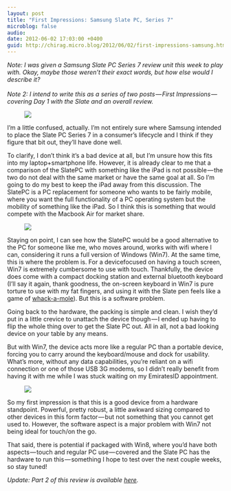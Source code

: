 ```yaml
---
layout: post
title: "First Impressions: Samsung Slate PC, Series 7"
microblog: false
audio: 
date: 2012-06-02 17:03:00 +0400
guid: http://chirag.micro.blog/2012/06/02/first-impressions-samsung.html
---
```

<p><em>Note: I was given a Samsung Slate PC Series 7 review unit this week to play with. Okay, maybe those weren’t their exact words, but how else would I describe it?<br><br>Note 2: I intend to write this as a series of two posts — First Impressions — covering Day 1 with the Slate and an overall review.</em></p>
<figure><img src="https://cdtestweb.files.wordpress.com/2012/06/6a063-0ifkbzsjfn1jcqc3b.jpg"></figure><p>I’m a little confused, actually. I’m not entirely sure where Samsung intended to place the Slate PC Series 7 in a consumer’s lifecycle and I think if they figure that bit out, they’ll have done well.</p>
<p>To clarify, I don’t think it’s a bad device at all, but I’m unsure how this fits into my laptop+smartphone life. However, it is already clear to me that a comparison of the SlatePC with something like the iPad is not possible — the two do not deal with the same market or have the same goal at all. So I’m going to do my best to keep the iPad away from this discussion. The SlatePC is a PC replacement for someone who wants to be fairly mobile, where you want the full functionality of a PC operating system but the mobility of something like the iPad. So I think this is something that would compete with the Macbook Air for market share.</p>
<figure><img src="https://cdtestweb.files.wordpress.com/2012/06/ea457-0qrmgsxhohrdephe9.jpg"></figure><p>Staying on point, I can see how the SlatePC would be a good alternative to the PC for someone like me, who moves around, works with wifi where I can, considering it runs a full version of Windows (Win7). At the same time, this is where the problem is. For a devicefocused on having a touch screen, Win7 is extremely cumbersome to use with touch. Thankfully, the device does come with a compact docking station and external bluetooth keyboard (I’ll say it again, thank goodness, the on-screen keyboard in Win7 is pure torture to use with my fat fingers, and using it with the Slate pen feels like a game of <a href="http://en.wikipedia.org/wiki/Whac-A-Mole" target="_blank">whack-a-mole</a>). But this is a software problem.</p>
<p>Going back to the hardware, the packing is simple and clean. I wish they’d put in a little crevice to unattach the device though — I ended up having to flip the whole thing over to get the Slate PC out. All in all, not a bad looking device on your table by any means.</p>
<p>But with Win7, the device acts more like a regular PC than a portable device, forcing you to carry around the keyboard/mouse and dock for usability. What’s more, without any data capabilities, you’re reliant on a wifi connection or one of those USB 3G modems, so I didn’t really benefit from having it with me while I was stuck waiting on my EmiratesID appointment.</p>
<figure><img src="https://cdtestweb.files.wordpress.com/2012/06/a08c3-0qng3dbelzcx5hx4j.jpg"></figure><p>So my first impression is that this is a good device from a hardware standpoint. Powerful, pretty robust, a little awkward sizing compared to other devices in this form factor — but not something that you cannot get used to. However, the software aspect is a major problem with Win7 not being ideal for touch/on the go.</p>
<p>That said, there is potential if packaged with Win8, where you’d have both aspects — touch and regular PC use — covered and the Slate PC has the hardware to run this — something I hope to test over the next couple weeks, so stay tuned!</p>
<p><em>Update: Part 2 of this review is available </em><a href="http://blog.chirag.biz/post/35211654061/review-samsung-slate-pc-series-7" target="_blank"><em>here</em></a><em>.</em></p>
